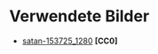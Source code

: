 # Verwendete Bilder

- [satan-153725_1280](https://pixabay.com/de/satan-lucifer-buch-d%C3%A4mon-teufel-153725/) **[CC0]**
